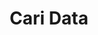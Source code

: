 ---
lang-ref: occurrence/search
layout: occurrence
title: Cari Data
description: Cari dan jelajahi data keanekaragaman hayati kami
permalink: /id/occurrence/search
--- 